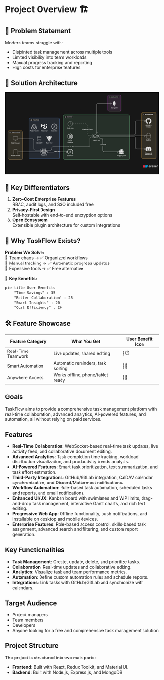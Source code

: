 # Project Overview 🏗️

## 📌 Problem Statement
Modern teams struggle with:
- Disjointed task management across multiple tools
- Limited visibility into team workloads
- Manual progress tracking and reporting
- High costs for enterprise features

## 🎯 Solution Architecture
![Architectue Diagram](https://github.com/iamrohitkandpal/TaskFlow-App/blob/main/Taskflow%20Diagram.png?raw=true)

## 🔑 Key Differentiators
1. **Zero-Cost Enterprise Features**  
   RBAC, audit logs, and SSO included free
2. **Privacy-First Design**  
   Self-hostable with end-to-end encryption options
3. **Open Ecosystem**  
   Extensible plugin architecture for custom integrations

## 🌟 Why TaskFlow Exists?
**Problem We Solve:**  
📌 Team chaos → ✅ Organized workflows  
📌 Manual tracking → ✅ Automatic progress updates  
📌 Expensive tools → ✅ Free alternative  

🌈 **Key Benefits:**
```mermaid
pie title User Benefits
    "Time Savings" : 35
    "Better Collaboration" : 25
    "Smart Insights" : 20
    "Cost Efficiency" : 20
```

## 🛠️ Feature Showcase
| Feature Category      | What You Get                                | User Benefit Icon |
|-----------------------|---------------------------------------------|-------------------|
| Real-Time Teamwork    | Live updates, shared editing                | 👥⏱️            |
| Smart Automation      | Automatic reminders, task sorting           | 🤖🔁            |
| Anywhere Access       | Works offline, phone/tablet ready           | 📱💾            |

## Goals
TaskFlow aims to provide a comprehensive task management platform with real-time collaboration, advanced analytics, AI-powered features, and automation, all without relying on paid services.

## Features
- **Real-Time Collaboration**: WebSocket-based real-time task updates, live activity feed, and collaborative document editing.
- **Advanced Analytics**: Task completion time tracking, workload distribution visualization, and productivity trends analysis.
- **AI-Powered Features**: Smart task prioritization, text summarization, and task effort estimation.
- **Third-Party Integrations**: GitHub/GitLab integration, CalDAV calendar synchronization, and Discord/Mattermost notifications.
- **Workflow Automation**: Rule-based task automation, scheduled tasks and reports, and email notifications.
- **Enhanced UI/UX**: Kanban board with swimlanes and WIP limits, drag-and-drop task management, interactive Gantt charts, and rich text editing.
- **Progressive Web App**: Offline functionality, push notifications, and installable on desktop and mobile devices.
- **Enterprise Features**: Role-based access control, skills-based task assignment, advanced search and filtering, and custom report generation.

## Key Functionalities
- **Task Management**: Create, update, delete, and prioritize tasks.
- **Collaboration**: Real-time updates and collaborative editing.
- **Analytics**: Visualize task and team performance metrics.
- **Automation**: Define custom automation rules and schedule reports.
- **Integrations**: Link tasks with GitHub/GitLab and synchronize with calendars.

## Target Audience
- Project managers
- Team members
- Developers
- Anyone looking for a free and comprehensive task management solution

## Project Structure
The project is structured into two main parts:
- **Frontend**: Built with React, Redux Toolkit, and Material UI.
- **Backend**: Built with Node.js, Express.js, and MongoDB.
